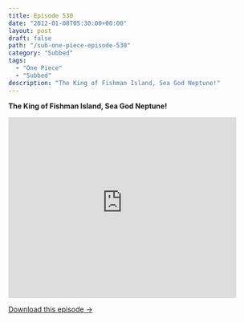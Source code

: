 ```yaml
---
title: Episode 530
date: "2012-01-08T05:30:00+00:00"
layout: post
draft: false
path: "/sub-one-piece-episode-530"
category: "Subbed"
tags:
  - "One Piece"
  - "Subbed"
description: "The King of Fishman Island, Sea God Neptune!"
---
```


**The King of Fishman Island, Sea God Neptune!**

<iframe width="640" height="360" src="https://www.rapidvideo.com/e/G6FRPF6Y99" frameborder="0" marginwidth=0 marginheight=0 scrolling=no allowfullscreen style="max-width:90%;"></iframe>

<a href="http://ouo.io/qs/eCodkFEQ?s=https://www.rapidvideo.com/d/G6FRPF6Y99" class="styled_a">Download this episode →</a>

